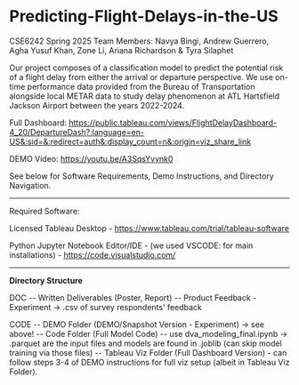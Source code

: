 # Predicting-Flight-Delays-in-the-US
CSE6242 Spring 2025
Team Members: Navya Bingi, Andrew Guerrero, Agha Yusuf Khan, Zone Li, Ariana Richardson & Tyra Silaphet


Our project composes of a classification model to predict the potential risk of a flight delay from either the arrival or departure perspective. We use on-time performance data provided from the Bureau of Transportation alongside local METAR data to study delay phenomenon at ATL Hartsfield Jackson Airport between the years 2022-2024.

Full Dashboard: https://public.tableau.com/views/FlightDelayDashboard-4_20/DepartureDash?:language=en-US&:sid=&:redirect=auth&:display_count=n&:origin=viz_share_link

DEMO Video: https://youtu.be/A3SqsYvynk0

See below for Software Requirements, Demo Instructions, and Directory Navigation.
___________________________________________________________________________________________________________
Required Software: 

Licensed Tableau Desktop - https://www.tableau.com/trial/tableau-software

Python Jupyter Notebook Editor/IDE - (we used VSCODE: for main installations) - https://code.visualstudio.com/ 
_____________________________________________________________________________________________________________

**Directory Structure**

DOC 
-- Written Deliverables (Poster, Report)
-- Product Feedback - Experiment -> .csv of survey respondents' feedback

CODE 
-- DEMO Folder (DEMO/Snapshot Version - Experiment) -> see above!
-- Code Folder (Full Model Code) -- use dva_modeling_final.ipynb -> .parquet are the input files and models are found in .joblib (can skip model training via those files)
-- Tableau Viz Folder (Full Dashboard Version) - can follow steps 3-4 of DEMO instructions for full viz setup (albeit in Tableau Viz Folder). 
